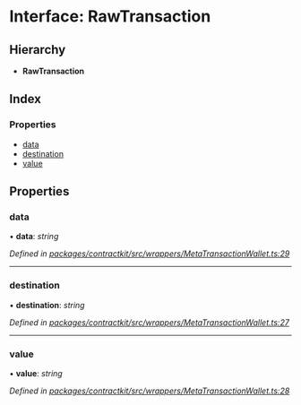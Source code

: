 # Interface: RawTransaction

## Hierarchy

* **RawTransaction**

## Index

### Properties

* [data](_wrappers_metatransactionwallet_.rawtransaction.md#data)
* [destination](_wrappers_metatransactionwallet_.rawtransaction.md#destination)
* [value](_wrappers_metatransactionwallet_.rawtransaction.md#value)

## Properties

###  data

• **data**: *string*

*Defined in [packages/contractkit/src/wrappers/MetaTransactionWallet.ts:29](https://github.com/celo-org/celo-monorepo/blob/master/packages/contractkit/src/wrappers/MetaTransactionWallet.ts#L29)*

___

###  destination

• **destination**: *string*

*Defined in [packages/contractkit/src/wrappers/MetaTransactionWallet.ts:27](https://github.com/celo-org/celo-monorepo/blob/master/packages/contractkit/src/wrappers/MetaTransactionWallet.ts#L27)*

___

###  value

• **value**: *string*

*Defined in [packages/contractkit/src/wrappers/MetaTransactionWallet.ts:28](https://github.com/celo-org/celo-monorepo/blob/master/packages/contractkit/src/wrappers/MetaTransactionWallet.ts#L28)*
